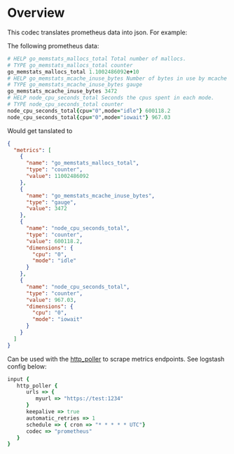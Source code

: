 # Overview

This codec translates prometheus data into json. For example:

The following prometheus data:
```ruby
# HELP go_memstats_mallocs_total Total number of mallocs.
# TYPE go_memstats_mallocs_total counter
go_memstats_mallocs_total 1.1002486092e+10
# HELP go_memstats_mcache_inuse_bytes Number of bytes in use by mcache structures.
# TYPE go_memstats_mcache_inuse_bytes gauge
go_memstats_mcache_inuse_bytes 3472
# HELP node_cpu_seconds_total Seconds the cpus spent in each mode.
# TYPE node_cpu_seconds_total counter
node_cpu_seconds_total{cpu="0",mode="idle"} 600118.2
node_cpu_seconds_total{cpu="0",mode="iowait"} 967.03
```

Would get tanslated to
```json
{
  "metrics": [
    {
      "name": "go_memstats_mallocs_total",
      "type": "counter",
      "value": 11002486092
    },
    {
      "name": "go_memstats_mcache_inuse_bytes",
      "type": "gauge",
      "value": 3472
    },
    {
      "name": "node_cpu_seconds_total",
      "type": "counter",
      "value": 600118.2,
      "dimensions": {
        "cpu": "0",
        "mode": "idle"
      }
    },
    {
      "name": "node_cpu_seconds_total",
      "type": "counter",
      "value": 967.03,
      "dimensions": {
        "cpu": "0",
        "mode": "iowait"
      }
    }
  ]
}
```

Can be used with the [http_poller](https://www.elastic.co/guide/en/logstash/current/plugins-inputs-http_poller.html) to scrape metrics endpoints. See logstash config below:
```ruby
input {
   http_poller {
      urls => {
         myurl => "https://test:1234"
      }
      keepalive => true
      automatic_retries => 1
      schedule => { cron => "* * * * * UTC"}
      codec => "prometheus"
   }
}
```

